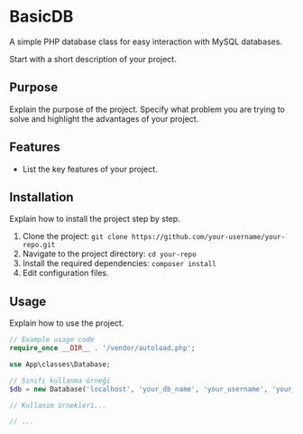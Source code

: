 # BasicDB
A simple PHP database class for easy interaction with MySQL databases.

Start with a short description of your project.

## Purpose

Explain the purpose of the project. Specify what problem you are trying to solve and highlight the advantages of your project.

## Features

- List the key features of your project.

## Installation

Explain how to install the project step by step.

1. Clone the project: `git clone https://github.com/your-username/your-repo.git`
2. Navigate to the project directory: `cd your-repo`
3. Install the required dependencies: `composer install`
4. Edit configuration files.

## Usage

Explain how to use the project.

```php
// Example usage code
require_once __DIR__ . '/vendor/autoload.php';

use App\classes\Database;

// Sınıfı kullanma örneği
$db = new Database('localhost', 'your_db_name', 'your_username', 'your_password');

// Kullanım örnekleri...

// ...
